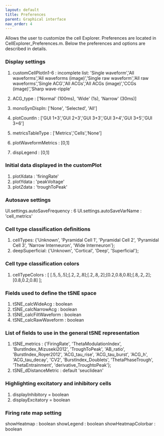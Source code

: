 ```yaml
---
layout: default
title: Preferences
parent: Graphical interface
nav_order: 4
---
```

Allows the user to customize the cell Explorer. Preferences are located in CellExplorer_Preferences.m. Below the preferences and options are described in details.

### Display settings
1. customCellPlotIn1-6 : 
incomplete list: 'Single waveform','All waveforms','All waveforms (image)','Single raw waveform','All raw waveforms','Single ACG','All ACGs','All ACGs (image)','CCGs (image)','Sharp wave-ripple'

1. ACG_type : ['Normal' (100ms), 'Wide' (1s), 'Narrow' (30ms)]
1. monoSynDispIn: ['None', 'Selected', 'All']
1. plotCountIn : ['GUI 1+3','GUI 2+3','GUI 3+3','GUI 3+4','GUI 3+5','GUI 3+6']
1. metricsTableType : ['Metrics','Cells','None']
1. plotWaveformMetrics : [0,1]
1. dispLegend : [0,1]

### Initial data displayed in the customPlot
1. plotXdata : 'firingRate' 
1. plotYdata : 'peakVoltage' 
1. plotZdata : 'troughToPeak' 

### Autosave settings
UI.settings.autoSaveFrequency : 6
UI.settings.autoSaveVarName : 'cell_metrics'

### Cell type classification definitions
1. cellTypes: {'Unknown', 'Pyramidal Cell 1', 'Pyramidal Cell 2', 'Pyramidal Cell 3', 'Narrow Interneuron', 'Wide Interneuron'};
1. deepSuperficial: {'Unknown', 'Cortical', 'Deep', 'Superficial'};

### Cell type classification colors
1. cellTypeColors : [ [.5,.5,.5];[.2,.2,.8];[.2,.8,.2];[0.2,0.8,0.8];[.8,.2,.2];[0.8,0.2,0.8] ];

### Fields used to define the tSNE space
1. tSNE_calcWideAcg : boolean
1. tSNE_calcNarrowAcg : boolean
1. tSNE_calcFiltWaveform : boolean
1. tSNE_calcRawWaveform : boolean

### List of fields to use in the general tSNE representation
1. tSNE_metrics : {'FiringRate', 'ThetaModulationIndex', 'BurstIndex_Mizuseki2012', 'TroughToPeak', 'AB_ratio', 'BurstIndex_Royer2012', 'ACG_tau_rise', 'ACG_tau_burst', 'ACG_h', 'ACG_tau_decay', 'CV2', 'BurstIndex_Doublets', 'ThetaPhaseTrough', 'ThetaEntrainment', 'derivative_TroughtoPeak'};
1. tSNE_dDistanceMetric : default 'seuclidean'

### Highlighting excitatory and inhibitory cells
1. displayInhibitory = boolean 
1. displayExcitatory = boolean 

### Firing rate map setting
showHeatmap : boolean
showLegend : boolean
showHeatmapColorbar : boolean 
